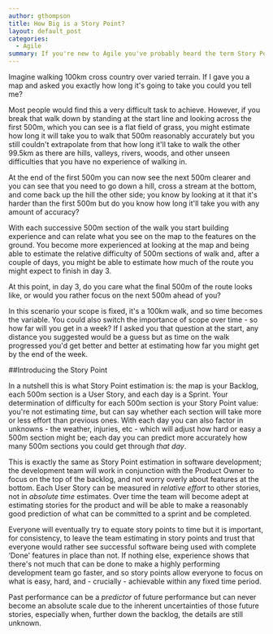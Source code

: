 ```yaml
---
author: gthompson
title: How Big is a Story Point?
layout: default_post
categories:
  - Agile
summary: If you're new to Agile you've probably heard the term Story Point a few times and, especially if you come from a more traditional project management or product background, you may be trying to figure out what a Story Point is and how big one is. This article tries to explain what this is in a more digestible format.
---
```


Imagine walking 100km cross country over varied terrain. If I gave you a map and asked you exactly how long it's going to take you could you tell me?

Most people would find this a very difficult task to achieve. However, if you break that walk down by standing at the start line and looking across the first 500m, which you can see is a flat field of grass, you might estimate how long it will take you to walk that 500m reasonably accurately but you still couldn't extrapolate from that how long it'll take to walk the other 99.5km as there are hills, valleys, rivers, woods, and other unseen difficulties that you have no experience of walking in.

At the end of the first 500m you can now see the next 500m clearer and you can see that you need to go down a hill, cross a stream at the bottom, and come back up the hill the other side; you know by looking at it that it's harder than the first 500m but do you know how long it'll take you with any amount of accuracy?

With each successive 500m section of the walk you start building experience and can relate what you see on the map to the features on the ground. You become more experienced at looking at the map and being able to estimate the relative difficulty of 500m sections of walk and, after a couple of days, you might be able to estimate how much of the route you might expect to finish in day 3.

At this point, in day 3, do you care what the final 500m of the route looks like, or would you rather focus on the next 500m ahead of you?

In this scenario your scope is fixed, it's a 100km walk, and so time becomes the variable. You could also switch the importance of scope over time - so how far will you get in a week? If I asked you that question at the start, any distance you suggested would be a guess but as time on the walk progressed you'd get better and better at estimating how far you might get by the end of the week.

##Introducing the Story Point

In a nutshell this is what Story Point estimation is: the map is your Backlog, each 500m section is a User Story, and each day is a Sprint. Your determination of difficulty for each 500m section is your Story Point value: you're not estimating *time*, but can say whether each section will take more or less effort than previous ones. With each day you can also factor in unknowns - the weather, injuries, etc - which will adjust how hard or easy a 500m section might be; each day you can predict more accurately how many 500m sections you could get through *that day*.

This is exactly the same as Story Point estimation in software development; the development team will work in conjunction with the Product Owner to focus on the top of the backlog, and not worry overly about features at the bottom. Each User Story can be measured in *relative effort* to other stories, not in *absolute time* estimates. Over time the team will become adept at estimating stories for the product and will be able to make a reasonably good prediction of what can be committed to a sprint and be completed.

Everyone will eventually try to equate story points to time but it is important, for consistency, to leave the team estimating in story points and trust that everyone would rather see successful software being used with complete ‘Done' features in place than not. If nothing else, experience shows that there's not much that can be done to make a highly performing development team go faster, and so story points allow everyone to focus on what is easy, hard, and - crucially - achievable within any fixed time period.

Past performance can be a *predictor* of future performance but can never become an absolute scale due to the inherent uncertainties of those future stories, especially when, further down the backlog, the details are still unknown.

